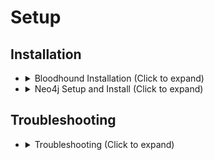 <!---------------------------------------------------------------------------------
Copyright: (c) BLS OPS LLC.
This program is free software: you can redistribute it and/or modify
it under the terms of the GNU General Public License as published by
the Free Software Foundation, version 3.
This program is distributed in the hope that it will be useful,
but WITHOUT ANY WARRANTY; without even the implied warranty of
MERCHANTABILITY or FITNESS FOR A PARTICULAR PURPOSE. See the
GNU General Public License for more details.
You should have received a copy of the GNU General Public License
along with this program. If not, see <https://www.gnu.org/licenses/>.
--------------------------------------------------------------------------------->
# Setup
## Installation
* <details><summary>Bloodhound Installation (Click to expand)</summary><p>
	* [GitHub Repo](https://github.com/adaptivethreat/BloodHound)
	* [GitHub](https://github.com/fox-it/bloodhound.py)
	* [Binary](https://github.com/BloodHoundAD/BloodHound/releases)
	* <details><summary>Additional Requirements (Click to expand)</summary><p>
		* [Neo4j](https://neo4j.com/download/community-edition/)
* <details><summary>Neo4j Setup and Install (Click to expand)</summary><p>
	1. Download the community version
	1. Modify the configuration file to use the bloodhound database
	1. Copy the `BloodHoundExampleDB.graphdb` directory under the Bloodhound repo (`$root/Bloodhound/BloodHoundExampleDB.graphdb`) to the Neo4j Database Directory (`$root/neo4j/data/databases/`).
	1. Modify the configuration file under `$root/neo4j/conf/neo4j.conf`, modify the line `dbms.active_datbase` to:

		dbms.active_database=BloodHoundExampleDB.graphdb
	1. Start the Neo4j service by executing:

		root/neo4j/bin/neo4j start
	1. Browse to the webserver listing on port `7474`, and log into Neo4j
		* username: `neo4j`
		* password: `neo4j`
	1. Change the password to something secure.
		* If you forget the neo4j password, you can reset the neo4j password by deleting `/var/lib/neo4j/data/dbms/auth`
	1. Launch bloodhound. This can be done through the command line, simply typing "bloodhound."
	1. Authenticate using the username `neo4j` and the password you just set.
	1. Import Bloodhound Data (see following steps).

## Troubleshooting
* <details><summary>Troubleshooting (Click to expand)</summary><p>
	* White screen issue
		* `CTRL+R` - reload the GUI
	* Nothing happens 

			./bloodhound --no-sandbox